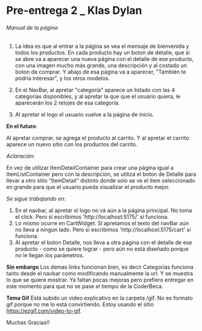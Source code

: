 # Pre-entrega 2 \_ Klas Dylan

###### Manual de la página

1. La idea es que al entrar a la página se vea el mensaje de bienvenida y todos los productos. En cada producto hay un boton de detalle, que si se abre va a aparecer una nueva página con el detalle de ese producto, con una imagen mucho más grande, una descripción y al costado un boton de comprar. Y abajo de esa página va a aparecer, "También te podría interesar", y los otros modelos.

1. En el NavBar, al apretar "categoría" aparece un listado con las 4 categorías disponibles, y al apretar la que que el usuario quiera, le aparecerán los 2 relojes de esa categoría.

1. Al apretar el logo el usuario vuelve a la página de inicio.

**En el futuro**:

Al apretar comprar, se agrega el producto al carrito. Y al apretar el carrito aparece un nuevo sitio con los productos del carrito.

_Aclaración:_

En vez de utilizar ItemDetailContainer para crear una página igual a ItemListContainer pero con la descripción, se utiliza el boton de Detalle para llevar a otro sitio "ItemDetail" distinto donde solo se ve el item seleccionado en grande para que el usuario pueda visualizar el producto mejor.

_Se sigue trabajando en:_

1. En el navbar, al apretar el logo no vá aún a la página principal. No toma el click. Pero si escribimos 'http://localhost:5175/' sí funciona.
1. Lo mismo ocurre en CartWidget. Si apretamos el texto del navBar aún no lleva a ningun lado. Pero si escribimos 'http://localhost:5175/cart' sí funciona.
1. Al apretar el boton Detalle, nos lleva a otra página con el detalle de ese producto - como se quiere lograr - pero aún no está diseñado porque no le llegan los parámetros.

**Sin embargo**
Los demas links funcionan bien, es decir Categorías funciona tanto desde el navbar como modificando manualmente la url. Y se muestra lo que se quiere mostrar. Ya faltan pocas mejoras pero prefiero entregar en este momento para que no se pase el tiempo de la CoderBeca.

**Tema Gif**
Está subido un video explicativo en la carpeta /gif. No es formato gif porque no me lo está convirtiendo. Estoy usando el sitio https://ezgif.com/video-to-gif.

Muchas Gracias!!

